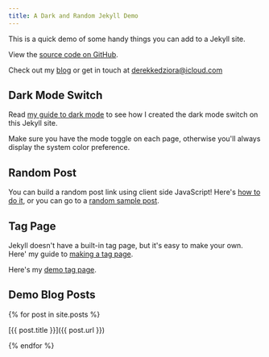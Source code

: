 ```yaml
---
title: A Dark and Random Jekyll Demo
--- 
```


This is a quick demo of some handy things you can add to a Jekyll site. 

View the [source code on GitHub](https://github.com/derekkedziora/jekyll-demo). 

Check out my [blog](https://derekkedziora.com) or get in touch at derekkedziora@icloud.com 

## Dark Mode Switch 

Read [my guide to dark mode](https://derekkedziora.com/blog/dark-mode-revisited) to see how I created the dark mode switch on this Jekyll site. 

Make sure you have the mode toggle on each page, otherwise you'll always display the system color preference.

## Random Post 

You can build a random post link using client side JavaScript! Here's [how to do it](https://derekkedziora.com/blog/Getting-Random-Post-in-Jekyll), or you can go to a [random sample post](/random). 


## Tag Page 

Jekyll doesn't have a built-in tag page, but it's easy to make your own. Here' my guide to [making a tag page](https://derekkedziora.com/blog/tag-page-jekyll).

Here's my [demo tag page](/tags).

## Demo Blog Posts 

{% for post in site.posts %}

[{{ post.title }}]({{ post.url }})

{% endfor %}